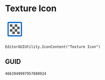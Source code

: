 # Texture Icon
![](/img/Texture%20Icon.png)

``` CSharp
EditorGUIUtility.IconContent("Texture Icon")
```
## GUID
```
4663949997957880924
```
